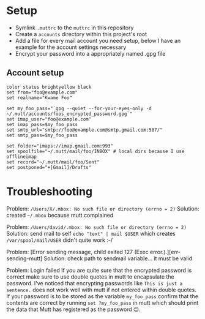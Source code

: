 # Setup

 - Symlink ```.muttrc``` to the ```muttrc``` in this repository
 - Create a ```accounts``` directory within this project's root
 - Add a file for every mail account you need setup, below I have an example for the account settings necessary
 - Encrypt your password into a appropriately named .gpg file

## Account setup

```muttrc
color status brightyellow black
set from="foo@example.com"
set realname="Kwame Foo"

set my_foo_pass="`gpg --quiet --for-your-eyes-only -d ~/.mutt/accounts/foos_encrypted_password.gpg`"
set imap_user="foo@example.com"
set imap_pass=$my_foo_pass
set smtp_url="smtp://foo@example.com@smtp.gmail.com:587/"
set smtp_pass=$my_foo_pass

set folder="imaps://imap.gmail.com:993"
set spoolfile="~/.mutt/mail/foo/INBOX" # local dirs because I use offlineimap
set record="~/.mutt/mail/foo/Sent"
set postponed="+[Gmail]/Drafts"
```

# Troubleshooting
Problem: ```/Users/X/.mbox: No such file or directory (errno = 2)```
Solution: created ```~/.mbox``` because mutt complained 

Problem: ```/Users/david/.mbox: No such file or directory (errno = 2)```
Solution: send mail to self ```echo "text" | mail $USER``` which 
creates ```/var/spool/mail/USER```
didn't quite work :-/

Problem: [Error sending message, child exited 127 (Exec error.).][err-sending-mutt]
Solution: check path to sendmail variable... it must be valid

Problem: Login failed
If you are quite sure that the encrypted password is correct make sure to use
double quotes in mutt to encapsulate the password. I've noticed that encrypting
passwords like ```This is just a sentence.``` does not work well with mutt if
not entered within double quotes. If your password is to be stored as the 
variable ```my_foo_pass``` confirm that the contents are correct by running
```set ?my_foo_pass``` in mutt which should print the data that Mutt has 
registered as the password :wink:.
